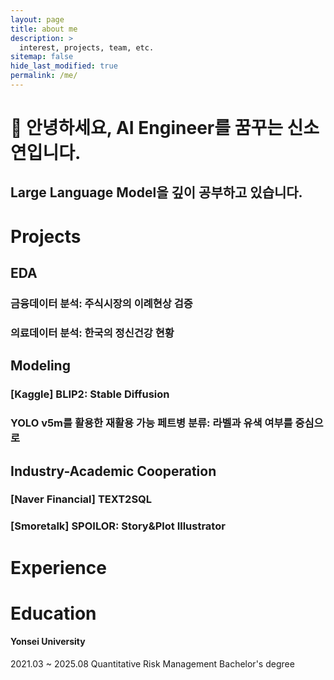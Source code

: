 ```yaml
---
layout: page
title: about me
description: >
  interest, projects, team, etc.
sitemap: false
hide_last_modified: true
permalink: /me/
---
```

# 👋 안녕하세요, AI Engineer를 꿈꾸는 신소연입니다.
## Large Language Model을 깊이 공부하고 있습니다.

# Projects
## EDA
### 금융데이터 분석: 주식시장의 이례현상 검증
### 의료데이터 분석: 한국의 정신건강 현황

## Modeling
### [Kaggle] BLIP2: Stable Diffusion
### YOLO v5m를 활용한 재활용 가능 페트병 분류: 라벨과 유색 여부를 중심으로

## Industry-Academic Cooperation
### [Naver Financial] TEXT2SQL
### [Smoretalk] SPOILOR: Story&Plot Illustrator

# Experience

# Education
#### Yonsei University
2021.03 ~ 2025.08
Quantitative Risk Management Bachelor's degree